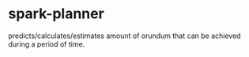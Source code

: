 # spark-planner
 predicts/calculates/estimates amount of orundum that can be achieved during a period of time.
